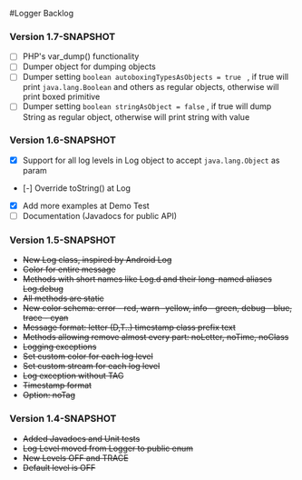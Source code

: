 #Logger Backlog

### Version 1.7-SNAPSHOT
- [ ] PHP's var_dump() functionality
- [ ] Dumper object for dumping objects
- [ ] Dumper setting ```boolean autoboxingTypesAsObjects = true ``` , if true will print ```java.lang.Boolean``` and others as regular objects, otherwise will print boxed primitive
- [ ] Dumper setting ```boolean stringAsObject = false``` , if true will dump String as regular object, otherwise will print string with value

### Version 1.6-SNAPSHOT
- [x] Support for all log levels in Log object to accept ```java.lang.Object``` as param
- [-] Override toString() at Log
- [x] Add more examples at Demo Test
- [ ] Documentation (Javadocs for public API)

### Version 1.5-SNAPSHOT
 * ~~New Log class, inspired by Android Log~~
 * ~~Color for entire message~~
 * ~~Methods with short names like Log.d and their long-named aliases Log.debug~~
 * ~~All methods are static~~
 * ~~New color schema: error - red, warn -yellow, info - green, debug - blue, trace - cyan~~
 * ~~Message format: letter (D,T..) timestamp class prefix  text~~
 * ~~Methods allowing remove almost every part: noLetter, noTime, noClass~~
 * ~~Logging exceptions~~
 * ~~Set custom color for each log level~~
 * ~~Set custom stream for each log level~~
 * ~~Log exception without TAG~~
 * ~~Timestamp format~~
 * ~~Option: noTag~~

### Version 1.4-SNAPSHOT
* ~~Added Javadocs and Unit tests~~
* ~~Log Level moved from Logger to public enum~~
* ~~New Levels OFF and TRACE~~
* ~~Default level is OFF~~
